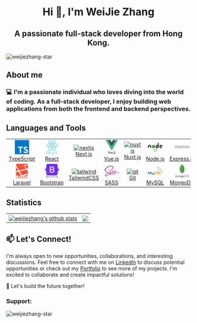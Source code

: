 <h1 align="center">Hi 👋, I'm WeiJie Zhang</h1>
<h2 align="center">A passionate full-stack developer from Hong Kong.</h2>

<p align="left"> <img src="https://komarev.com/ghpvc/?username=weijiezhang-star&label=Profile%20views&color=0e75b6&style=flat" alt="weijiezhang-star" /> </p>

<!-- [![LinkedIn Badge](https://img.shields.io/badge/-YourName-blue?style=flat-square&logo=Linkedin&logoColor=white&link=https://www.linkedin.com/in/yourname/)](https://www.linkedin.com/in/yourname/)
[![Portfolio Badge](https://img.shields.io/badge/-Portfolio-0177B5?style=flat-square&logo=Google-Chrome&logoColor=white&link=https://yourportfolio.com)](https://yourportfolio.com) -->

## About me

### 💻 I'm a passionate individual who loves diving into the world of coding. As a full-stack developer, I enjoy building web applications from both the frontend and backend perspectives.

<!-- <p align="left"> <a href="https://github.com/ryo-ma/github-profile-trophy"><img src="https://github-profile-trophy.vercel.app/?username=weijiezhang-star" alt="weijiezhang-star" /></a> </p> -->

## Languages and Tools

<table>
    <tr>
        <td align='center' width='84.6px'>
            <a href="https://www.typescriptlang.org/" target="_blank" rel="noreferrer"> <img src="https://raw.githubusercontent.com/devicons/devicon/master/icons/typescript/typescript-original.svg" alt="typescript" width="40" height="40"/>
            <br>TypeScript
            </a>
        </td>
        <td align='center' width='84.6px'>
            <a href="https://reactjs.org/" target="_blank" rel="noreferrer"> <img src="https://raw.githubusercontent.com/devicons/devicon/master/icons/react/react-original-wordmark.svg" alt="react" width="40" height="40"/>
            <br> React
            </a> 
        </td>
        <td align='center' width='84.6px'>
            <a href="https://nextjs.org/" target="_blank" rel="noreferrer"> <img src="https://cdn.worldvectorlogo.com/logos/nextjs-2.svg" alt="nextjs" width="40" height="40"/>
            <br> Next.js
            </a>
        </td>
        <td align='center' width='84.6px'>
            <a href="https://vuejs.org/" target="_blank" rel="noreferrer"> <img     src="https://raw.githubusercontent.com/devicons/devicon/master/icons/vuejs/vuejs-original-wordmark.svg" alt="vuejs" width="40" height="40"/>
            <br> Vue.js
            </a> 
        </td>
        <td align='center' width='84.6px'>
            <a href="https://nuxtjs.org/" target="_blank" rel="noreferrer"> <img src="https://www.vectorlogo.zone/logos/nuxtjs/nuxtjs-icon.svg" alt="nuxtjs" width="40" height="40"/>
            <br> Nuxt.js
            </a>
        </td>
        <td align='center' width='84.6px'>
            <a href="https://nodejs.org" target="_blank" rel="noreferrer"> <img src="https://raw.githubusercontent.com/devicons/devicon/master/icons/nodejs/nodejs-original-wordmark.svg" alt="nodejs" width="40" height="40"/>
            <br> Node.js
            </a> 
        </td>
        <td align='center' width='84.6px'>
            <a href="https://expressjs.com" target="_blank" rel="noreferrer"> <img src="https://raw.githubusercontent.com/devicons/devicon/master/icons/express/express-original-wordmark.svg" alt="express" width="40" height="40"/>
            <br> Express.js
            </a> 
        </td>
        <td align='center' width='84.6px'>
            <a href="https://www.python.org" target="_blank" rel="noreferrer"> <img src="https://raw.githubusercontent.com/devicons/devicon/master/icons/python/python-original.svg" alt="python" width="40" height="40"/>
            <br> Python
            </a>
        </td>
        <td align='center' width='84.6px'>
            <a href="https://www.djangoproject.com/" target="_blank" rel="noreferrer"> <img src="https://cdn.worldvectorlogo.com/logos/django.svg" alt="django" width="40" height="40"/>
            <br> Django
            </a> 
        </td>
        <td align='center' width='84.6px'>
            <a href="https://www.php.net" target="_blank" rel="noreferrer"> <img src="https://raw.githubusercontent.com/devicons/devicon/master/icons/php/php-original.svg" alt="php" width="40" height="40"/>
            <br> PHP
            </a>
        </td>
    </tr>
    <tr>
        <td align='center' width='84.6px'>
            <a href="https://laravel.com/" target="_blank" rel="noreferrer"> <img src="https://raw.githubusercontent.com/devicons/devicon/master/icons/laravel/laravel-plain-wordmark.svg" alt="laravel" width="40" height="40"/>
            <br> Laravel
            </a>
        </td>
        <td align='center' width='84.6px'>
            <a href="https://getbootstrap.com" target="_blank" rel="noreferrer"> <img src="https://raw.githubusercontent.com/devicons/devicon/master/icons/bootstrap/bootstrap-plain-wordmark.svg" alt="bootstrap" width="40" height="40"/>
            <br> Bootstrap
            </a> 
        </td>
        <td align='center' width='84.6px'>
            <a href="https://tailwindcss.com/" target="_blank" rel="noreferrer"> <img src="https://www.vectorlogo.zone/logos/tailwindcss/tailwindcss-icon.svg" alt="tailwind" width="40" height="40"/>
            <br> TailwindCSS
            </a>
        </td>
        <td align='center' width='84.6px'>
            <a href="https://sass-lang.com" target="_blank" rel="noreferrer"> <img src="https://raw.githubusercontent.com/devicons/devicon/master/icons/sass/sass-original.svg" alt="sass" width="40" height="40"/>
            <br> SASS
            </a>
        </td>
        <td align='center' width='84.6px'>
            <a href="https://git-scm.com/" target="_blank" rel="noreferrer"> <img src="https://www.vectorlogo.zone/logos/git-scm/git-scm-icon.svg" alt="git" width="40" height="40"/>
            <br> Git
            </a>
        </td>
        <td align='center' width='84.6px'>
            <a href="https://www.mysql.com/" target="_blank" rel="noreferrer"> <img src="https://raw.githubusercontent.com/devicons/devicon/master/icons/mysql/mysql-original-wordmark.svg" alt="mysql" width="40" height="40"/>
            <br> MySQL
            </a>
        </td>
        <td align='center' width='84.6px'>
            <a href="https://www.mongodb.com/" target="_blank" rel="noreferrer"> <img src="https://raw.githubusercontent.com/devicons/devicon/master/icons/mongodb/mongodb-original-wordmark.svg" alt="mongodb" width="40" height="40"/>
            <br> MongoDB
            </a>
        </td>
        <td align='center' width='84.6px'>
            <a href="https://www.postgresql.org" target="_blank" rel="noreferrer"> <img src="https://raw.githubusercontent.com/devicons/devicon/master/icons/postgresql/postgresql-original-wordmark.svg" alt="postgresql" width="40" height="40"/>
            <br> PostgreSQL
            </a>
        </td>
    </tr>
</table>

<!-- <img align="right" alt="GIF" src="https://github.com/abhisheknaiidu/abhisheknaiidu/blob/master/code.gif?raw=true" width="500" height="320" /> -->

## Statistics

<table>
    <tr>
        <td>
            <a href="https://github.com/weijiezhang-star/github-readme-stats"><img align="center" src="https://github-readme-stats.vercel.app/api?username=weijiezhang-star&show_icons=true&include_all_commits=true&theme=buefy&hide_border=true" alt="weijiezhang's github stats" /></a>
        </td>
        <td>
            <a href="https://github.com/weijiezhang-star/github-readme-stats"><img align="center" src="https://github-readme-stats.vercel.app/api/top-langs/?username=weijiezhang-star&layout=compact&theme=buefy&hide_border=true" /></a>
        </td>
    </tr>
</table>

## 📫 Let's Connect!

I'm always open to new opportunities, collaborations, and interesting discussions. Feel free to connect with me on [LinkedIn](https://www.linkedin.com/in/janedoe/) to discuss potential opportunities or check out my [Portfolio](https://janedoe.com) to see more of my projects. I'm excited to collaborate and create impactful solutions!

🎯 Let's build the future together!

<h3 align="left">Support:</h3>
<p><a href="https://ko-fi.com/weijiezhang-star"> <img align="left" src="https://cdn.ko-fi.com/cdn/kofi3.png?v=3" height="50" width="210" alt="weijiezhang-star" /></a></p><br><br>
